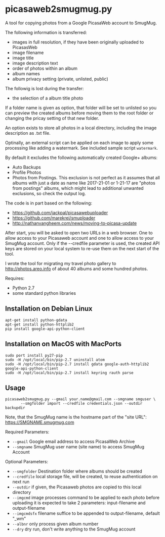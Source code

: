# picasaweb2smugmug.py

A tool for copying photos from a Google PicasaWeb account to SmugMug.

The following information is transferred:
* images in full resolution, if they have been originally uploaded to PicasasWeb
* image filename
* image title
* image description text
* order of photos within an album
* album names
* album privacy setting (private, unlisted, public)

The followig is lost during the transfer:
* the selection of a album title photo

If a folder name is given as option, that folder will be set to unlisted so you can preview the created albums before moving them to the root folder or changing the pricay setting of that new folder.

An option exists to store all photos in a local directory, including the image description as .txt file.

Optinally, an external script can be applied on each image to apply some processing like adding a watermark. See included sample script ```watermark```.

By default it excludes the following automatically created Google+ albums:
* Auto Backups
* Profile Photos
* Photos from Postings. This exclusion is not perfect as it assumes that all albums with just a date as name like 2017-21-01 or 1-21-17 are "photos from postings" albums, which might lead to additional unwanted exclusions, so check the output log.

The code is in part based on the following:
* https://github.com/jackpal/picasawebuploader
* https://github.com/marekrei/smuploader
* http://nathanvangheem.com/news/moving-to-picasa-update

After start, you will be asked to open two URLs in a web browser.
One to allow access to your Picasaweb account
and one to allow access to your SmugMug account.
Only if the --credfile parameter is used, the created API keys are stored on your local system to re-use them on the next start of the tool.

I wrote the tool for migrating my travel photo gallery to http://photos.areo.info of about 40 albums and some hundred photos.

Requires:
* Python 2.7
* some standard python libraries

## Installation on Debian Linux
```
apt-get install python-gdata
apt-get install python-httplib2
pip install google-api-python-client
```

## Installation on MacOS with MacPorts
```
sudo port install py27-pip
sudo -H /opt/local/bin/pip-2.7 uninstall atom 
sudo -H /opt/local/bin/pip-2.7 install gdata google-auth-httplib2 google-api-python-client
sudo -H /opt/local/bin/pip-2.7 install keyring rauth parse
```

## Usage
```
picasaweb2smugmug.py --gmail your.name@gmail.com --smgname smguser \
       --smgfolder import --credfile credentials.json --outdir backupdir
```

Note, that the SmugMug name is the hostname part of the "site URL": https://SMGNAME.smugmug.com

Required Parameters:
 * ```--gmail```  Google email address to access PicasaWeb Archive
 * ```--smgname```  SmugMug user name (site name) to access SmugMug Account

Optional Parameters:
 * ```--smgfolder```  Destination folder where albums should be created
 * ```--credfile```  local storage file, will be created, to reuse authentication on next run
 * ```--outdir```  if given, the Picasaweb photos are copied to this local directory
 * ```--imgcmd```  image processes command to be applied to each photo before uploading
           it is expected to take 2 parameters: input-filename and output-filename
 * ```--imgcmdsfx```  filename suffice to be appended to output-filename, default "_wm"
 * ```--albnr```  only process given album number
 * ```--dry```  dry run, don't write anything to the SmugMug account
